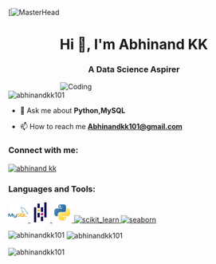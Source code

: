 [![MasterHead](https://th.bing.com/th/id/R.8e6ef93e1c1c5f23f823481553fc3146?rik=aK3EsOFCN3aUtg&riu=http%3a%2f%2fdigitalmarketingtrends.in%2fwp-content%2fuploads%2f2018%2f04%2fFuture-of-Machine-Learning-in-Digital-Marketing-Gif.gif&ehk=2QB6jTNS5g0CedfG%2f8oIZHJbkReYdvC8N19amDTeUc4%3d&risl=&pid=ImgRaw&r=0)
<h1 align="center">Hi 👋, I'm Abhinand KK</h1>
<h3 align="center">A Data Science Aspirer</h3>
<img align="right" alt="Coding" width="400" src="https://miro.medium.com/v2/resize:fit:2800/0*hpyUPaBF9V3Mb5T6.gif">


<p align="left"> <img src="https://komarev.com/ghpvc/?username=abhinandkk101&label=Profile%20views&color=0e75b6&style=flat" alt="abhinandkk101" /> </p>

- 💬 Ask me about **Python,MySQL**

- 📫 How to reach me **Abhinandkk101@gmail.com**

<h3 align="left">Connect with me:</h3>
<p align="left">
<a href="https://linkedin.com/in/abhinand kk" target="blank"><img align="center" src="https://raw.githubusercontent.com/rahuldkjain/github-profile-readme-generator/master/src/images/icons/Social/linked-in-alt.svg" alt="abhinand kk" height="30" width="40" /></a>
</p>

<h3 align="left">Languages and Tools:</h3>
<p align="left"> <a href="https://www.mysql.com/" target="_blank" rel="noreferrer"> <img src="https://raw.githubusercontent.com/devicons/devicon/master/icons/mysql/mysql-original-wordmark.svg" alt="mysql" width="40" height="40"/> </a> <a href="https://pandas.pydata.org/" target="_blank" rel="noreferrer"> <img src="https://raw.githubusercontent.com/devicons/devicon/2ae2a900d2f041da66e950e4d48052658d850630/icons/pandas/pandas-original.svg" alt="pandas" width="40" height="40"/> </a> <a href="https://www.python.org" target="_blank" rel="noreferrer"> <img src="https://raw.githubusercontent.com/devicons/devicon/master/icons/python/python-original.svg" alt="python" width="40" height="40"/> </a> <a href="https://scikit-learn.org/" target="_blank" rel="noreferrer"> <img src="https://upload.wikimedia.org/wikipedia/commons/0/05/Scikit_learn_logo_small.svg" alt="scikit_learn" width="40" height="40"/> </a> <a href="https://seaborn.pydata.org/" target="_blank" rel="noreferrer"> <img src="https://seaborn.pydata.org/_images/logo-mark-lightbg.svg" alt="seaborn" width="40" height="40"/> </a> </p>

<p><img align="left" src="https://github-readme-stats.vercel.app/api/top-langs?username=abhinandkk101&show_icons=true&locale=en&layout=compact" alt="abhinandkk101" /></p>

<p>&nbsp;<img align="center" src="https://github-readme-stats.vercel.app/api?username=abhinandkk101&show_icons=true&locale=en" alt="abhinandkk101" /></p>

<p><img align="center" src="https://github-readme-streak-stats.herokuapp.com/?user=abhinandkk101&" alt="abhinandkk101" /></p>
